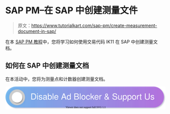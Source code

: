 # SAP PM–在 SAP 中创建测量文件

> 原文：<https://www.tutorialkart.com/sap-pm/create-measurement-document-in-sap/>

在本 [SAP PM 教程](https://www.tutorialkart.com/sap-pm/sap-pm-tutorial/)中，您将学习如何使用交易代码 IK11 在 SAP 中创建测量文档。

## 如何在 SAP 中创建测量文档

在本活动中，您将为测量点和计数器创建测量文档。

[![](img/925da31b32d6bc3827932f6c8afb11bb.png)](https://www.tutorialkart.com/)